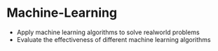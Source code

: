 # Machine-Learning

- Apply machine learning algorithms to solve realworld problems
- Evaluate the effectiveness of different machine learning algorithms
